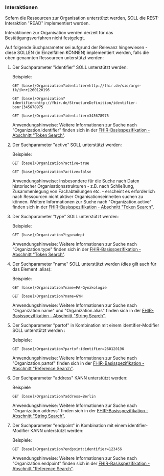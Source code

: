 ### Interaktionen

Sofern die Ressourcen zur Organisation unterstützt werden, SOLL die REST-Interaktion "READ" implementiert werden.

Interaktionen zur Organisation werden derzeit für das Bestätigungsverfahren nicht festgelegt.

Auf folgende Suchparameter sei aufgrund der Relevanz hingewiesen - diese SOLLEN (in Einzelfällen KÖNNEN) implementiert werden, falls die oben genannten Ressourcen unterstützt werden:

1. Der Suchparameter "identifier" SOLL unterstützt werden:

    Beispiele:

    ```GET [base]/Organization?identifier=http://fhir.de/sid/arge-ik/iknr|260120196```

    ```GET [base]/Organization?identifier=http://fhir.de/StructureDefinition/identifier-bsnr|345678975```

    ```GET [base]/Organization?identifier=345678975```

    Anwendungshinweise: Weitere Informationen zur Suche nach "Organization.identifier" finden sich in der [FHIR-Basisspezifikation - Abschnitt "Token Search"](https://hl7.org/fhir/R4/search.html#token).

1. Der Suchparameter "active" SOLL unterstützt werden:

    Beispiele:

    ```GET [base]/Organization?active=true```

    ```GET [base]/Organization?active=false```

    Anwendungshinweise: Insbesondere für die Suche nach Daten historischer Organisationsstrukturen - z.B. nach Schließung, Zusammenlegung von Fachabteilungen etc. - erscheint es erforderlich nach Ressourcen nicht aktiver Organisationseinheiten suchen zu können. Weitere Informationen zur Suche nach "Organization.active" finden sich in der [FHIR-Basisspezifikation - Abschnitt "Token Search"](https://hl7.org/fhir/R4/search.html#token).

1. Der Suchparameter "type" SOLL unterstützt werden:

    Beispiele:

    ```GET [base]/Organization?type=dept```

    Anwendungshinweise: Weitere Informationen zur Suche nach "Organization.type" finden sich in der [FHIR-Basisspezifikation - Abschnitt "Token Search"](https://hl7.org/fhir/R4/search.html#token).

1. Der Suchparameter "name" SOLL unterstützt werden (dies gilt auch für das Element .alias):

    Beispiele:

    ```GET [base]/Organization?name=FA-Gynäkologie```

    ```GET [base]/Organization?name=GYN```

    Anwendungshinweise: Weitere Informationen zur Suche nach "Organization.name" und "Organization.alias" finden sich in der [FHIR-Basisspezifikation - Abschnitt "String Search"](https://hl7.org/fhir/R4/search.html#string).


1. Der Suchparameter "partof" in Kombination mit einem identifier-Modifier SOLL unterstützt werden :

    Beispiele:

    ```GET [base]/Organization?partof:identifier=260120196```

    Anwendungshinweise: Weitere Informationen zur Suche nach "Organization.partof" finden sich in der [FHIR-Basisspezifikation - Abschnitt "Reference Search"](https://hl7.org/fhir/R4/search.html#reference).

1. Der Suchparameter "address" KANN unterstützt werden:

    Beispiele

    ```GET [base]/Organization?address=Berlin```

    Anwendungshinweise: Weitere Informationen zur Suche nach "Organization.address" finden sich in der [FHIR-Basisspezifikation - Abschnitt "String Search"](https://hl7.org/fhir/R4/search.html#string).

1. Der Suchparameter "endpoint" in Kombination mit einem identifier-Modifier KANN unterstützt werden:

    Beispiele:

    ```GET [base]/Organization?endpoint:identifier=123456```

    Anwendungshinweise: Weitere Informationen zur Suche nach "Organization.endpoint" finden sich in der [FHIR-Basisspezifikation - Abschnitt "Reference Search"](https://hl7.org/fhir/R4/search.html#reference).

